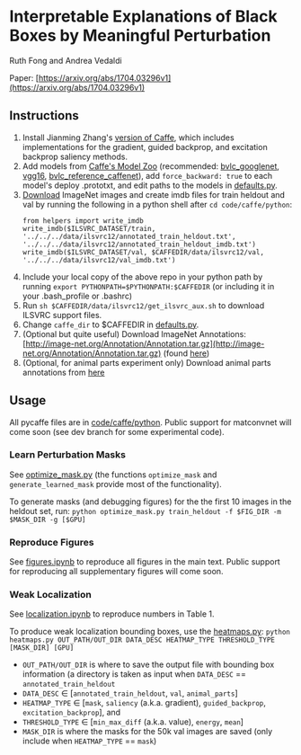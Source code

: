 # Interpretable Explanations of Black Boxes by Meaningful Perturbation
Ruth Fong and Andrea Vedaldi

Paper: [https://arxiv.org/abs/1704.03296v1](https://arxiv.org/abs/1704.03296v1)

## Instructions
1. Install Jianming Zhang's [version of Caffe](https://github.com/jimmie33/Caffe-ExcitationBP), which includes implementations for the gradient, guided backprop, and excitation backprop saliency methods.
2. Add models from [Caffe's Model Zoo](https://github.com/BVLC/caffe/wiki/Model-Zoo) (recommended: [bvlc_googlenet](https://github.com/BVLC/caffe/tree/master/models/bvlc_googlenet), [vgg16](https://gist.github.com/ksimonyan/211839e770f7b538e2d8#file-readme-md), [bvlc_reference_caffenet](https://github.com/BVLC/caffe/tree/master/models/bvlc_reference_caffenet)), add `force_backward: true` to each model's deploy .prototxt, and edit paths to the models in [defaults.py](code/caffe/python/defaults.py).
3. [Download](http://image-net.org/download) ImageNet images and create imdb files for train heldout and val by running the following in a python shell after `cd code/caffe/python`: 
    ```
    from helpers import write_imdb
    write_imdb($ILSVRC_DATASET/train, '../../../data/ilsvrc12/annotated_train_heldout.txt', '../../../data/ilsvrc12/annotated_train_heldout_imdb.txt')
    write_imdb($ILSVRC_DATASET/val, $CAFFEDIR/data/ilsvrc12/val, '../../../data/ilsvrc12/val_imdb.txt')
    ```
4. Include your local copy of the above repo in your python path by running `export PYTHONPATH=$PYTHONPATH:$CAFFEDIR` (or including it in your .bash_profile or .bashrc)
5. Run `sh $CAFFEDIR/data/ilsvrc12/get_ilsvrc_aux.sh` to download ILSVRC support files.
6. Change `caffe_dir` to $CAFFEDIR in [defaults.py](code/caffe/python/defaults.py).
7. (Optional but quite useful) Download ImageNet Annotations: [http://image-net.org/Annotation/Annotation.tar.gz](http://image-net.org/Annotation/Annotation.tar.gz) (found [here](http://image-net.org/download-bboxes))
8. (Optional, for animal parts experiment only) Download animal parts annotations from [here](http://www.robots.ox.ac.uk/~vgg/data/animal_parts)

## Usage
All pycaffe files are in [code/caffe/python](code/caffe/python). Public support for matconvnet will come soon (see dev branch for some experimental code).

### Learn Perturbation Masks
See [optimize_mask.py](code/caffe/python/optimize_mask.py) (the functions `optimize_mask` and `generate_learned_mask` provide most of the functionality).

To generate masks (and debugging figures) for the the first 10 images in the heldout set, run:
`python optimize_mask.py train_heldout -f $FIG_DIR -m $MASK_DIR -g [$GPU]`

### Reproduce Figures
See [figures.ipynb](code/caffe/python/figures.ipynb) to reproduce all figures in the main text. Public support for reproducing all supplementary figures will come soon.

### Weak Localization
See [localization.ipynb](code/caffe/python/localization.ipynb) to reproduce numbers in Table 1.

To produce weak localization bounding boxes, use the [heatmaps.py](code/caffe/python/heatmaps.py):
`python heatmaps.py OUT_PATH/OUT_DIR DATA_DESC HEATMAP_TYPE THRESHOLD_TYPE [MASK_DIR] [GPU]`
* `OUT_PATH/OUT_DIR` is where to save the output file with bounding box information (a directory is taken as input when `DATA_DESC` == `annotated_train_heldout`
* `DATA_DESC` $\in$ [`annotated_train_heldout`, `val`, `animal_parts`]
* `HEATMAP_TYPE` $\in$ [`mask`, `saliency` (a.k.a. gradient), `guided_backprop`, `excitation_backprop`], and 
* `THRESHOLD_TYPE` $\in$ [`min_max_diff` (a.k.a. value), `energy`, `mean`]
* `MASK_DIR` is where the masks for the 50k val images are saved (only include when `HEATMAP_TYPE` == `mask`)

